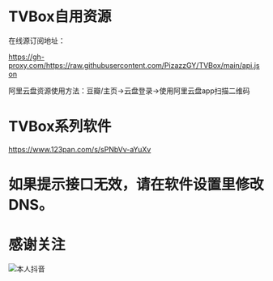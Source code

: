 # TVBox自用资源

在线源订阅地址：

https://gh-proxy.com/https://raw.githubusercontent.com/PizazzGY/TVBox/main/api.json

阿里云盘资源使用方法：豆瓣/主页→云盘登录→使用阿里云盘app扫描二维码

# TVBox系列软件

https://www.123pan.com/s/sPNbVv-aYuXv

# 如果提示接口无效，请在软件设置里修改DNS。

# 感谢关注

![本人抖音](https://github.com/PizazzGY/TVBox/assets/78096245/b27d5227-2ad5-48e5-8007-a2918c4078b4)
